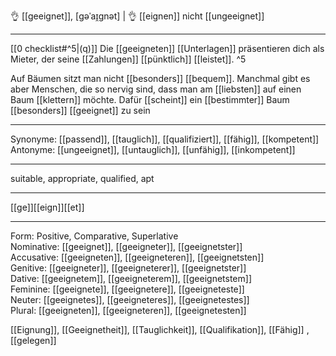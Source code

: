 👌 [[geeignet]], [ɡəˈaɪ̯ɡnət] | 👌 [[eignen]]
nicht [[ungeeignet]]

---
[[0 checklist#^5|(q)]] Die [[geeigneten]] [[Unterlagen]] präsentieren dich als Mieter, der seine [[Zahlungen]] [[pünktlich]] [[leistet]]. ^5

Auf Bäumen sitzt man nicht [[besonders]] [[bequem]]. Manchmal gibt es aber Menschen, die so nervig sind, dass man am [[liebsten]] auf einen Baum [[klettern]] möchte. Dafür [[scheint]] ein [[bestimmter]] Baum [[besonders]] [[geeignet]] zu sein

---
Synonyme: [[passend]], [[tauglich]], [[qualifiziert]], [[fähig]], [[kompetent]]
Antonyme: [[ungeeignet]], [[untauglich]], [[unfähig]], [[inkompetent]]

---
suitable, appropriate, qualified, apt

---
[[ge]][[eign]][[et]]

---

Form: Positive, Comparative, Superlative  
Nominative: [[geeignet]], [[geeigneter]], [[geeignetster]]  
Accusative: [[geeigneten]], [[geeigneteren]], [[geeignetsten]]  
Genitive: [[geeigneter]], [[geeigneterer]], [[geeignetster]]  
Dative: [[geeignetem]], [[geeigneterem]], [[geeignetstem]]  
Feminine: [[geeignete]], [[geeignetere]], [[geeigneteste]]  
Neuter: [[geeignetes]], [[geeigneteres]], [[geeignetestes]]  
Plural: [[geeigneten]], [[geeigneteren]], [[geeignetesten]]  

[[Eignung]], [[Geeignetheit]], [[Tauglichkeit]], [[Qualifikation]], [[Fähig]]
, [[gelegen]]